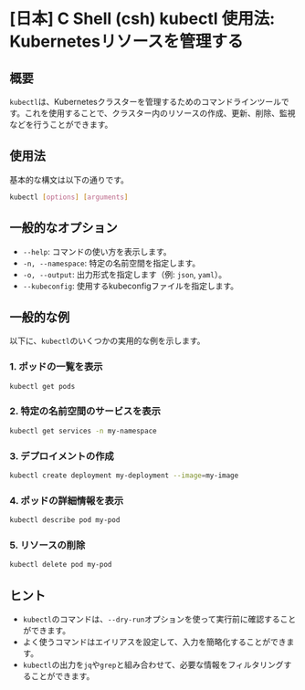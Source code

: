# [日本] C Shell (csh) kubectl 使用法: Kubernetesリソースを管理する

## 概要
`kubectl`は、Kubernetesクラスターを管理するためのコマンドラインツールです。これを使用することで、クラスター内のリソースの作成、更新、削除、監視などを行うことができます。

## 使用法
基本的な構文は以下の通りです。

```bash
kubectl [options] [arguments]
```

## 一般的なオプション
- `--help`: コマンドの使い方を表示します。
- `-n, --namespace`: 特定の名前空間を指定します。
- `-o, --output`: 出力形式を指定します（例: `json`, `yaml`）。
- `--kubeconfig`: 使用するkubeconfigファイルを指定します。

## 一般的な例
以下に、`kubectl`のいくつかの実用的な例を示します。

### 1. ポッドの一覧を表示
```bash
kubectl get pods
```

### 2. 特定の名前空間のサービスを表示
```bash
kubectl get services -n my-namespace
```

### 3. デプロイメントの作成
```bash
kubectl create deployment my-deployment --image=my-image
```

### 4. ポッドの詳細情報を表示
```bash
kubectl describe pod my-pod
```

### 5. リソースの削除
```bash
kubectl delete pod my-pod
```

## ヒント
- `kubectl`のコマンドは、`--dry-run`オプションを使って実行前に確認することができます。
- よく使うコマンドはエイリアスを設定して、入力を簡略化することができます。
- `kubectl`の出力を`jq`や`grep`と組み合わせて、必要な情報をフィルタリングすることができます。